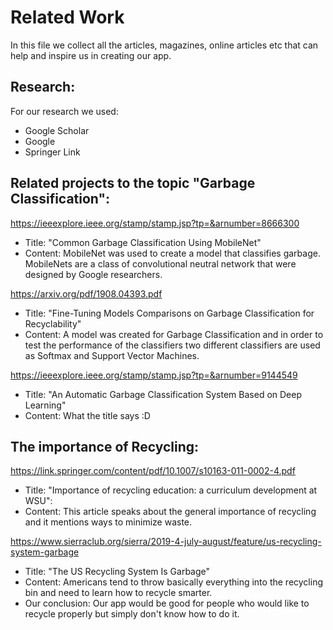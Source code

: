 # Related Work
In this file we collect all the articles, magazines, online articles etc that can help and inspire us in creating our app.

## Research:
For our research we used:
- Google Scholar
- Google 
- Springer Link

## Related projects to the topic "Garbage Classification":

https://ieeexplore.ieee.org/stamp/stamp.jsp?tp=&arnumber=8666300
- Title: "Common Garbage Classification Using MobileNet"
- Content: MobileNet was used to create a model that classifies garbage. MobileNets are a class of convolutional neutral network that were designed by Google researchers.

https://arxiv.org/pdf/1908.04393.pdf
- Title: "Fine-Tuning Models Comparisons on Garbage Classification for Recyclability"
- Content: A model was created for Garbage Classification and in order to test the performance of the classifiers two different classifiers are used as Softmax and Support Vector Machines.

https://ieeexplore.ieee.org/stamp/stamp.jsp?tp=&arnumber=9144549
- Title: "An Automatic Garbage Classification System Based on Deep Learning"
- Content: What the title says :D

## The importance of Recycling:
https://link.springer.com/content/pdf/10.1007/s10163-011-0002-4.pdf
- Title: "Importance of recycling education: a curriculum development at WSU":
- Content: This article speaks about the general importance of recycling and it mentions ways to minimize waste.

https://www.sierraclub.org/sierra/2019-4-july-august/feature/us-recycling-system-garbage
- Title: "The US Recycling System Is Garbage"
- Content: Americans tend to throw basically everything into the recycling bin and need to learn how to recycle smarter.
- Our conclusion: Our app would be good for people who would like to recycle properly but simply don't know how to do it.
